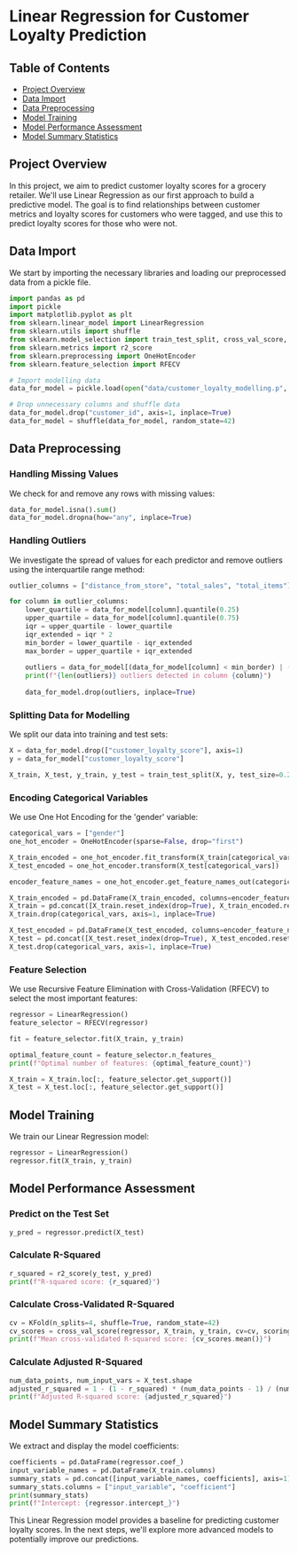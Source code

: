 # Linear Regression for Customer Loyalty Prediction

## Table of Contents
- [Project Overview](#project-overview)
- [Data Import](#data-import)
- [Data Preprocessing](#data-preprocessing)
- [Model Training](#model-training)
- [Model Performance Assessment](#model-performance-assessment)
- [Model Summary Statistics](#model-summary-statistics)

## Project Overview

In this project, we aim to predict customer loyalty scores for a grocery retailer. We'll use Linear Regression as our first approach to build a predictive model. The goal is to find relationships between customer metrics and loyalty scores for customers who were tagged, and use this to predict loyalty scores for those who were not.

## Data Import

We start by importing the necessary libraries and loading our preprocessed data from a pickle file.

```python
import pandas as pd
import pickle
import matplotlib.pyplot as plt
from sklearn.linear_model import LinearRegression
from sklearn.utils import shuffle
from sklearn.model_selection import train_test_split, cross_val_score, KFold
from sklearn.metrics import r2_score
from sklearn.preprocessing import OneHotEncoder
from sklearn.feature_selection import RFECV

# Import modelling data
data_for_model = pickle.load(open("data/customer_loyalty_modelling.p", "rb"))

# Drop unnecessary columns and shuffle data
data_for_model.drop("customer_id", axis=1, inplace=True)
data_for_model = shuffle(data_for_model, random_state=42)
```

## Data Preprocessing

### Handling Missing Values

We check for and remove any rows with missing values:

```python
data_for_model.isna().sum()
data_for_model.dropna(how="any", inplace=True)
```

### Handling Outliers

We investigate the spread of values for each predictor and remove outliers using the interquartile range method:

```python
outlier_columns = ["distance_from_store", "total_sales", "total_items"]

for column in outlier_columns:
    lower_quartile = data_for_model[column].quantile(0.25)
    upper_quartile = data_for_model[column].quantile(0.75)
    iqr = upper_quartile - lower_quartile
    iqr_extended = iqr * 2
    min_border = lower_quartile - iqr_extended
    max_border = upper_quartile + iqr_extended
    
    outliers = data_for_model[(data_for_model[column] < min_border) | (data_for_model[column] > max_border)].index
    print(f"{len(outliers)} outliers detected in column {column}")
    
    data_for_model.drop(outliers, inplace=True)
```

### Splitting Data for Modelling

We split our data into training and test sets:

```python
X = data_for_model.drop(["customer_loyalty_score"], axis=1)
y = data_for_model["customer_loyalty_score"]

X_train, X_test, y_train, y_test = train_test_split(X, y, test_size=0.2, random_state=42)
```

### Encoding Categorical Variables

We use One Hot Encoding for the 'gender' variable:

```python
categorical_vars = ["gender"]
one_hot_encoder = OneHotEncoder(sparse=False, drop="first")

X_train_encoded = one_hot_encoder.fit_transform(X_train[categorical_vars])
X_test_encoded = one_hot_encoder.transform(X_test[categorical_vars])

encoder_feature_names = one_hot_encoder.get_feature_names_out(categorical_vars)

X_train_encoded = pd.DataFrame(X_train_encoded, columns=encoder_feature_names)
X_train = pd.concat([X_train.reset_index(drop=True), X_train_encoded.reset_index(drop=True)], axis=1)
X_train.drop(categorical_vars, axis=1, inplace=True)

X_test_encoded = pd.DataFrame(X_test_encoded, columns=encoder_feature_names)
X_test = pd.concat([X_test.reset_index(drop=True), X_test_encoded.reset_index(drop=True)], axis=1)
X_test.drop(categorical_vars, axis=1, inplace=True)
```

### Feature Selection

We use Recursive Feature Elimination with Cross-Validation (RFECV) to select the most important features:

```python
regressor = LinearRegression()
feature_selector = RFECV(regressor)

fit = feature_selector.fit(X_train, y_train)

optimal_feature_count = feature_selector.n_features_
print(f"Optimal number of features: {optimal_feature_count}")

X_train = X_train.loc[:, feature_selector.get_support()]
X_test = X_test.loc[:, feature_selector.get_support()]
```

## Model Training

We train our Linear Regression model:

```python
regressor = LinearRegression()
regressor.fit(X_train, y_train)
```

## Model Performance Assessment

### Predict on the Test Set

```python
y_pred = regressor.predict(X_test)
```

### Calculate R-Squared

```python
r_squared = r2_score(y_test, y_pred)
print(f"R-squared score: {r_squared}")
```

### Calculate Cross-Validated R-Squared

```python
cv = KFold(n_splits=4, shuffle=True, random_state=42)
cv_scores = cross_val_score(regressor, X_train, y_train, cv=cv, scoring="r2")
print(f"Mean cross-validated R-squared score: {cv_scores.mean()}")
```

### Calculate Adjusted R-Squared

```python
num_data_points, num_input_vars = X_test.shape
adjusted_r_squared = 1 - (1 - r_squared) * (num_data_points - 1) / (num_data_points - num_input_vars - 1)
print(f"Adjusted R-squared score: {adjusted_r_squared}")
```

## Model Summary Statistics

We extract and display the model coefficients:

```python
coefficients = pd.DataFrame(regressor.coef_)
input_variable_names = pd.DataFrame(X_train.columns)
summary_stats = pd.concat([input_variable_names, coefficients], axis=1)
summary_stats.columns = ["input_variable", "coefficient"]
print(summary_stats)
print(f"Intercept: {regressor.intercept_}")
```

This Linear Regression model provides a baseline for predicting customer loyalty scores. In the next steps, we'll explore more advanced models to potentially improve our predictions.
